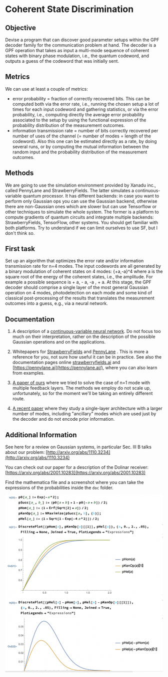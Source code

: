 # Coherent State Discrimination

## Objective

Devise a program that can discover good parameter setups within the GPF decoder family for the communication problem at hand. The decoder is a GPF operation that takes as input a multi-mode sequence of coherent states with binary phase modulation, i.e., the quantum codeword, and outputs a guess of the codeword that was initially sent.

## Metrics

We can use at least a couple of metrics:

* error probability = fraction of correctly recovered bits. This can be computed both via the error rate, i.e., running the chosen setup a lot of times for each input codeword and gathering statistics, or via the error probability, i.e., computing directly the average error probability associated to the setup by using the functional expression of the probability distribution of the measurement outcomes.
* information transmission rate =  number of bits correctly recovered per number of uses of the channel (= number of modes = length of the codeword). Also this one can be estimated directly as a rate, by doing several runs, or by computing the mutual information between the random input and the probability distribution of the measurement outcomes.

## Methods

We are going to use the simulation environment provided by Xanadu inc., called PennyLane and StrawberryFields.
The latter simulates a continuous-variable quantum processor. It has different backends: in case you want to perform only Gaussian ops you can use the Gaussian backend, otherwise there are non-Gaussian ones which are slower but can use Tensorflow or other techniques to simulate the whole system.
The former is a platform to compute gradients of quantum circuits and integrate multiple backends: StrawberryFields, TensorFlow, other systems.
You should get familiar with both platforms. Try to understand if we can limit ourselves to use SF, but I don't think so.

## First task

Set up an algorithm that optimizes the error rate and/or information transmission rate for n=4 modes.
The input codewords are all generated by a binary modulation of coherent states on 4 modes: {+a,-a}^4 where a is the square root of the energy of the coherent states, i.e., the amplitude. For example a possible sequence is + a, - a, -a , + a.
At this stage, the GPF decoder should comprise a single layer of the most general Gaussian operation on 4 modes, photodetection on each mode and some kind of classical post-processing of the results that translates the measurement outcomes into a guess, e.g., via a neural network.

## Documentation

1. A description of a [continuous-variable neural network](http://arxiv.org/abs/1806.06871). Do not focus too much on their interpretation, rather on the description of the possible Gaussian operations and on the applications.

2. Whitepapers for [StrawberryFields](http://arxiv.org/abs/1804.03159) and [PennyLane](http://arxiv.org/abs/1811.04968) . This is more a reference for you, not sure how useful it can be in practice. See also the documentation pages online [strawberryfields.ai](http://strawberryfields.ai/) and [https://pennylane.ai](https://pennylane.ai/), where you can also learn from examples.

3. [A paper of ours](http://arxiv.org/abs/2001.10283) where we tried to solve the case of n=1 mode with multiple feedback layers. The methods we employ do not scale up, unfortunately, so for the moment we'll be taking an entirely different route.

4. [A recent paper](https://arxiv.org/pdf/2009.03339.pdf) where they study a single-layer architecture with a larger number of modes, including "ancillary" modes which are used just by the decoder and do not encode prior information.

## Additional Information

See here for a review on Gaussian systems, in particular Sec. III B talks about our problem: [http://arxiv.org/abs/1110.3234](http://arxiv.org/abs/1110.3234)

You can check out our paper for a description of the Dolinar receiver: [https://arxiv.org/abs/2001.10283](https://arxiv.org/abs/2001.10283)

Find the mathematica file and a screenshot where you can take the expressions of the probabilities inside the `doc` folder.

![Mathematica Screenshot](./doc/images/mathematica.png)

